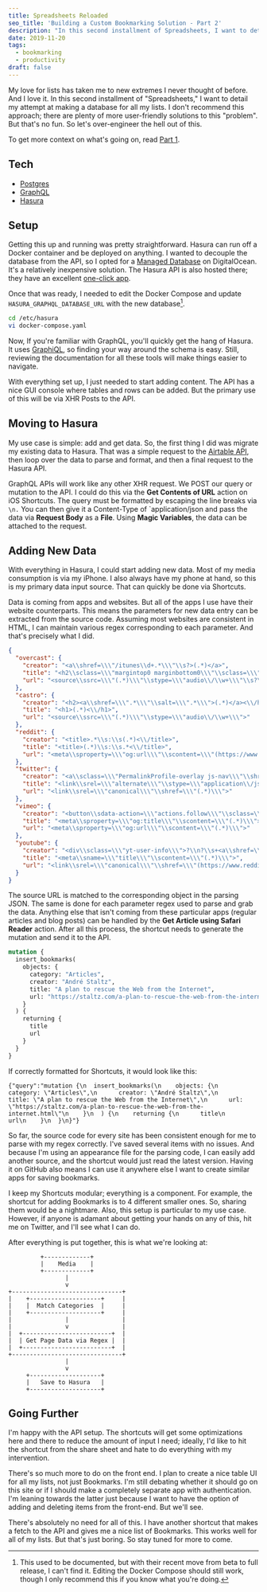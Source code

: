 ```yaml
---
title: Spreadsheets Reloaded
seo_title: 'Building a Custom Bookmarking Solution - Part 2'
description: "In this second installment of Spreadsheets, I want to detail my attempt at making a database for all my lists. I don't recommend this approach; there are plenty of more user-friendly solutions to this problem. But that's no fun."
date: 2019-11-20
tags:
  - bookmarking
  - productivity
draft: false
---
```


My love for lists has taken me to new extremes I never thought of before. And I love it. In this second installment of "Spreadsheets," I want to detail my attempt at making a database for all my lists. I don't recommend this approach; there are plenty of more user-friendly solutions to this "problem". But that's no fun. So let's over-engineer the hell out of this.

To get more context on what's going on, read [Part 1](/posts/spreadsheets/).

## Tech
- [Postgres](https://www.postgresql.org)
- [GraphQL](https://graphql.org)
- [Hasura](https://hasura.io)

## Setup
Getting this up and running was pretty straightforward. Hasura can run off a Docker container and be deployed on anything. I wanted to decouple the database from the API, so I opted for a [Managed Database](https://www.digitalocean.com/products/managed-databases/) on DigitalOcean. It's a relatively inexpensive solution. The Hasura API is also hosted there; they have an excellent [one-click app](https://marketplace.digitalocean.com/apps/hasura-graphql).

Once that was ready, I needed to edit the Docker Compose and update `HASURA_GRAPHQL_DATABASE_URL` with the new database[^1].

```bash
cd /etc/hasura
vi docker-compose.yaml
```

Now, If you're familiar with GraphQL, you'll quickly get the hang of Hasura. It uses [GraphiQL](https://github.com/graphql/graphiql), so finding your way around the schema is easy. Still, reviewing the documentation for all these tools will make things easier to navigate.

With everything set up, I just needed to start adding content. The API has a nice GUI console where tables and rows can be added. But the primary use of this will be via XHR Posts to the API.

## Moving to Hasura
My use case is simple: add and get data. So, the first thing I did was migrate my existing data to Hasura. That was a simple request to the [Airtable API](https://airtable.com/api), then loop over the data to parse and format, and then a final request to the Hasura API.

GraphQL APIs will work like any other XHR request. We POST our query or mutation to the API. I could do this via the **Get Contents of URL** action on iOS Shortcuts. The query must be formatted by escaping the line breaks via `\n.` You can then give it a Content-Type of `application/json and pass the data via **Request Body** as a **File**. Using **Magic Variables**, the data can be attached to the request.

## Adding New Data
With everything in Hasura, I could start adding new data. Most of my media consumption is via my iPhone. I also always have my phone at hand, so this is my primary data input source. That can quickly be done via Shortcuts.

Data is coming from apps and websites. But all of the apps I use have their website counterparts. This means the parameters for new data entry can be extracted from the source code. Assuming most websites are consistent in HTML, I can maintain various regex corresponding to each parameter. And that's precisely what I did.

```json
{
  "overcast": {
    "creator": "<a\\shref=\\\"/itunes\\d+.*\\\"\\s?>(.*)</a>",
    "title": "<h2\\sclass=\\\"margintop0 marginbottom0\\\"\\sclass=\\\"title\\\">(.*)<\\/h2>",
    "url": "<source\\ssrc=\\\"(.*)\\\"\\stype=\\\"audio\\/\\w+\\\"\\s?\\/>"
  },
  "castro": {
    "creator": "<h2><a\\shref=\\\".*\\\"\\salt=\\\".*\\\">(.*)</a><\\/h2>",
    "title": "<h1>(.*)<\\/h1>",
    "url": "<source\\ssrc=\\\"(.*)\\\"\\stype=\\\"audio\\/\\w+\\\">"
  },
  "reddit": {
    "creator": "<title>.*\\s:\\s(.*)<\\/title>",
    "title": "<title>(.*)\\s:\\s.*<\\/title>",
    "url": "<meta\\sproperty=\\\"og:url\\\"\\scontent=\\\"(https://www.reddit.com/.*/)\\\"\\/>"
  },
  "twitter": {
    "creator": "<a\\sclass=\\\"PermalinkProfile-overlay js-nav\\\"\\shref=\\\"\\/(.*)\\\">",
    "title": "<link\\srel=\\\"alternate\\\"\\stype=\\\"application\\/json\\+oembed\\\"\\shref=\\\".*\\\"\\stitle=\\\".*\\son\\sTwitter:\\s&quot;(.*)&quot;\\\">",
    "url": "<link\\srel=\\\"canonical\\\"\\shref=\\\"(.*)\\\">"
  },
  "vimeo": {
    "creator": "<button\\sdata-action=\\\"actions.follow\\\"\\sclass=\\\"[a-z_\\s-]+\\\"\\sdata-url=\\\"[a-z0-9/]+\\\"\\sdata-name=\\\"(.*)\\\"\\sdata-user=\\\"\\d+\\\"?\\s>",
    "title": "<meta\\sproperty=\\\"og:title\\\"\\scontent=\\\"(.*)\\\">",
    "url": "<meta\\sproperty=\\\"og:url\\\"\\scontent=\\\"(.*)\\\">"
  },
  "youtube": {
    "creator": "<div\\sclass=\\\"yt-user-info\\\">?\\n?\\s+<a\\shref=\\\".*\\\"\\sclass=\\\".*\\\"\\sdata-sessionlink=\\\".*\\\"?\\s>(.*)</a>",
    "title": "<meta\\sname=\\\"title\\\"\\scontent=\\\"(.*)\\\">",
    "url": "<link\\srel=\\\"canonical\\\"\\shref=\\\"(https://www.reddit.com/.*)\\\"\\/>"
  }
}
```

The source URL is matched to the corresponding object in the parsing JSON. The same is done for each parameter regex used to parse and grab the data. Anything else that isn't coming from these particular apps (regular articles and blog posts) can be handled by the **Get Article using Safari Reader** action. After all this process, the shortcut needs to generate the mutation and send it to the API.

```graphql
mutation {
  insert_bookmarks(
    objects: {
      category: "Articles",
      creator: "André Staltz",
      title: "A plan to rescue the Web from the Internet",
      url: "https://staltz.com/a-plan-to-rescue-the-web-from-the-internet.html"
    }
  ) {
    returning {
      title
      url
    }
  }
}
```

If correctly formatted for Shortcuts, it would look like this:

```text
{"query":"mutation {\n  insert_bookmarks(\n    objects: {\n      category: \"Articles\",\n      creator: \"André Staltz\",\n      title: \"A plan to rescue the Web from the Internet\",\n      url: \"https://staltz.com/a-plan-to-rescue-the-web-from-the-internet.html\"\n    }\n  ) {\n    returning {\n      title\n      url\n    }\n  }\n}"}
```

So far, the source code for every site has been consistent enough for me to parse with my regex correctly. I've saved several items with no issues. And because I'm using an appearance file for the parsing code, I can easily add another source, and the shortcut would just read the latest version. Having it on GitHub also means I can use it anywhere else I want to create similar apps for saving bookmarks.

I keep my Shortcuts modular; everything is a component. For example, the shortcut for adding Bookmarks is to 4 different smaller ones. So, sharing them would be a nightmare. Also, this setup is particular to my use case. However, if anyone is adamant about getting your hands on any of this, hit me on Twitter, and I'll see what I can do.

After everything is put together, this is what we're looking at:

```goat
         +-------------+         
         |    Media    |         
         +-------------+         
                |                
                v                
+-------------------------------+
|    +--------------------+     |
|    |  Match Categories  |     |
|    +--------------------+     |
|               |               |
|               v               |
|  +-------------------------+  |
|  | Get Page Data via Regex |  |
|  +-------------------------+  |
+-------------------------------+
                |                
                v                
     +--------------------+      
     |   Save to Hasura   |      
     +--------------------+      
```

## Going Further
I'm happy with the API setup. The shortcuts will get some optimizations here and there to reduce the amount of input I need; ideally, I'd like to hit the shortcut from the share sheet and hate to do everything with my intervention.

There's so much more to do on the front end. I plan to create a nice table UI for all my lists, not just Bookmarks. I'm still debating whether it should go on this site or if I should make a completely separate app with authentication. I'm leaning towards the latter just because I want to have the option of adding and deleting items from the front-end. But we'll see.

There's absolutely no need for all of this. I have another shortcut that makes a fetch to the API and gives me a nice list of Bookmarks. This works well for all of my lists. But that's just boring. So stay tuned for more to come.

[^1]: This used to be documented, but with their recent move from beta to full release, I can't find it. Editing the Docker Compose should still work, though I only recommend this if you know what you're doing.